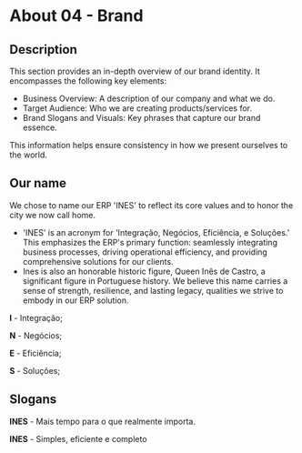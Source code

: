 # About 04 - Brand

## Description
This section provides an in-depth overview of our brand identity. It encompasses the following key elements:

- Business Overview: A description of our company and what we do.
- Target Audience: Who we are creating products/services for.
- Brand Slogans and Visuals: Key phrases that capture our brand essence.

This information helps ensure consistency in how we present ourselves to the world.

## Our name
We chose to name our ERP 'INES' to reflect its core values and to honor the city we now call home.

- 'INES' is an acronym for 'Integração, Negócios, Eficiência, e Soluções.' This emphasizes the ERP's primary function: seamlessly integrating business processes, driving operational efficiency, and providing comprehensive solutions for our clients.
- Ines is also an honorable historic figure, Queen Inês de Castro, a significant figure in Portuguese history. We believe this name carries a sense of strength, resilience, and lasting legacy, qualities we strive to embody in our ERP solution.

**I** - Integração;

**N** - Negócios;

**E** - Eficiência;

**S** - Soluções;

## Slogans
**INES** - Mais tempo para o que realmente importa.

**INES** - Simples, eficiente e completo